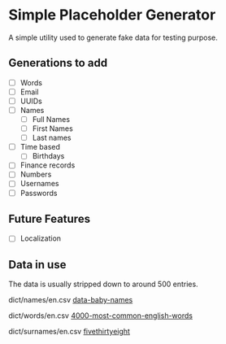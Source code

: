 # Simple Placeholder Generator

A simple utility used to generate fake data for testing purpose.

## Generations to add

- [ ] Words
- [ ] Email
- [ ] UUIDs
- [ ] Names
    - [ ] Full Names
    - [ ] First Names
    - [ ] Last names
- [ ] Time based
    - [ ] Birthdays
- [ ] Finance records
- [ ] Numbers
- [ ] Usernames
- [ ] Passwords

## Future Features

- [ ] Localization


## Data in use

The data is usually stripped down to around 500 entries.

dict/names/en.csv
[data-baby-names](https://github.com/hadley/data-baby-names/tree/master)

dict/words/en.csv
[4000-most-common-english-words](https://github.com/pkLazer/password_rank/tree/master)

dict/surnames/en.csv
[fivethirtyeight](https://raw.githubusercontent.com/fivethirtyeight/data/master/most-common-name/surnames.csv)
